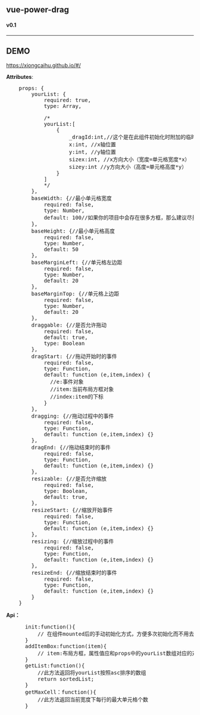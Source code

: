 ## vue-power-drag
#### v0.1
---

## DEMO
<a href='https://xiongcaihu.github.io/#/' target="_blank">https://xiongcaihu.github.io/#/</a>

<b>Attributes</b>:
<pre>
    props: {
        yourList: {
            required: true,
            type: Array,   
            
            /*
            yourList:[
                {
                    _dragId:int,//这个是在此组件初始化时附加的临时变量，代表当前对象所在yourList中的下标值（请勿传入相同字段）
                    x:int, //x轴位置
                    y:int, //y轴位置
                    sizex:int, //x方向大小（宽度=单元格宽度*x）
                    sizey:int //y方向大小（高度=单元格高度*y）
                }
            ]
            */
        },
        baseWidth: {//最小单元格宽度
            required: false,
            type: Number,
            default: 100//如果你的项目中会存在很多方框，那么建议尽量用大一点的数字
        },
        baseHeight: {//最小单元格高度
            required: false,
            type: Number,
            default: 50
        },
        baseMarginLeft: {//单元格左边距
            required: false,
            type: Number,
            default: 20
        },
        baseMarginTop: {//单元格上边距
            required: false,
            type: Number,
            default: 20
        },
        draggable: {//是否允许拖动
            required: false,
            default: true,
            type: Boolean
        },
        dragStart: {//拖动开始时的事件
            required: false,
            type: Function,
            default: function (e,item,index) {
              //e:事件对象
              //item:当前布局方框对象
              //index:item的下标
            }
        },
        dragging: {//拖动过程中的事件
            required: false,
            type: Function,
            default: function (e,item,index) {}
        },
        dragEnd: {//拖动结束时的事件
            required: false,
            type: Function,
            default: function (e,item,index) {}
        },
        resizable: {//是否允许缩放
            required: false,
            type: Boolean,
            default: true,
        },
        resizeStart: {//缩放开始事件
            required: false,
            type: Function,
            default: function (e,item,index) {}
        },
        resizing: {//缩放过程中的事件
            required: false,
            type: Function,
            default: function (e,item,index) {}
        },
        resizeEnd: {//缩放结束时的事件
            required: false,
            type: Function,
            default: function (e,item,index) {}
        }
    }
</pre>

<b>Api：</b>
<pre>
      init:function(){
          // 在组件mounted后的手动初始化方式，方便多次初始化而不用去重新载入组件。
      } 
      addItemBox:function(item){
          // item:布局方框，属性值应和props中的yourList数组对应的对象相同
      }
      getList:function(){
          //此方法返回将yourList按照asc排序的数组
          return sortedList; 
      }
      getMaxCell：function(){
          //此方法返回当前宽度下每行的最大单元格个数
      }    
</pre>
